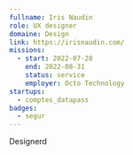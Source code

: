 ```yaml
---
fullname: Iris Naudin
role: UX designer
domaine: Design
link: https://irisnaudin.com/
missions:
  - start: 2022-07-28
    end: 2022-08-31
    status: service
    employer: Octo Technology
startups:
  - comptes_datapass
badges:
  - segur
---
```


Designerd
